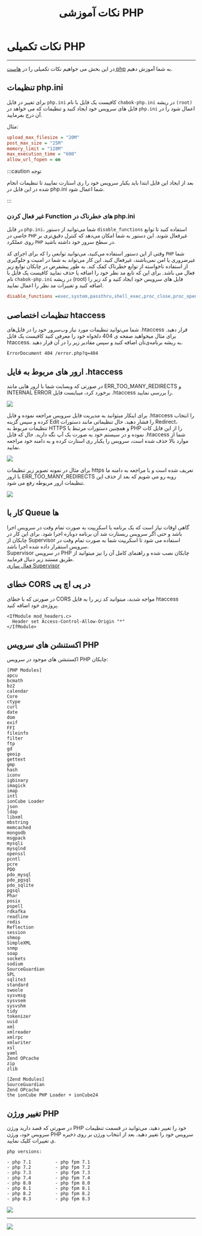 ﻿---
title: "نکات آموزشی PHP"
sidebar_label: "نکات تکمیلی"
description: "در این بخش می خواهیم نکات تکمیلی را در هاست php به شما آموزش دهیم."
---

# نکات تکمیلی PHP
---

در این بخش می خواهیم نکات تکمیلی را در [هاست php](https://chabokan.net/cloud-hosting/php/) به شما آموزش دهیم.

## تنظیمات php.ini

برای تغییر در فایل `php.ini` کافیست یک فایل با نام `chabok-php.ini` در ریشه `(root)` فایل های سرویس خود ایجاد کنید و تنظیمات که می خواهد در `php.ini` اعمال شود را در آن درج بفرمایید.

مثال:

```ini
upload_max_filesize = "20M"
post_max_size = "25M"
memory_limit = "128M"
max_execution_time = "600"
allow_url_fopen = on
```

:::caution توجه

بعد از ایجاد این فایل ابتدا باید یکبار سرویس خود را ری استارت نماییید تا تنظیمات انجام شده در این فایل در php.ini شما اعمال شود.

:::

### غیر فعال کردن Function های خطرناک در php.ini

در فایل `php.ini`، شما می‌توانید از دستور `disable_functions` استفاده کنید تا توابع خاصی در `PHP` غیرفعال شوند. این دستور به شما امکان می‌دهد که کنترل دقیق‌تری بر روی عملکرد `PHP` در سطح سرور خود داشته باشید.

وقتی از این دستور استفاده می‌کنید، می‌توانید توابعی را که برای اجرای کد `PHP` شما غیرضروری یا امن نمی‌باشند، غیرفعال کنید. این کار می‌تواند به شما در امنیت و جلوگیری از استفاده ناخواسته از توابع خطرناک کمک کند.
به طور پیشفرض در چابکان توابع زیر فعال می باشد. برای این که تابع مد نظر خود را اضافه یا حذف نمایید کافیست یک فایل با نام `chabok-php.ini` در ریشه (root) فایل های سرویس خود ایجاد کنید و کد زیر را اضافه کنید و تغییرات مد نظر را اعمال نمایید.

```ini
disable_functions =exec,system,passthru,shell_exec,proc_close,proc_open,dl,popen,show_source,posix_kill,posix_mkfifo,posix_getpwuid,posix_setpgid,posix_setsid,posix_setuid,posix_setgid,posix_seteuid,posix_setegid,posix_uname,mail
```

## تنظیمات اختصاصی htaccess

شما می‌توانید تنظیمات مورد نیاز وب‌سرور خود را در فایل‌های .htaccess قرار دهید. برای مثال میخواهید صفحه ی 404 دلخواه خود را معرفی کنید کافیست یک فایل htaccess. به ریشه برنامه‌ی‌تان اضافه کنید و سپس مقادیر زیر را در آن قرار دهید.

```apacheconf
ErrorDocument 404 /error.php?q=404
```

## ارور های مربوط به فایل .htaccess

در صورتی که وبسایت شما با ارور هایی مانند ERR_TOO_MANY_REDIRECTS و INTERNAL ERROR برخورد کرد، میبایست فایل .htaccess را بررسی نمایید.

![](https://s1.chabokan.net/docs/images/htaccess-error-1.jpg)

برای اینکار میتوانید به مدیریت فایل سرویس مراجعه نموده و فایل .htaccess را انتخاب کرده و سپس گزینه Edit را فشار دهید. حال تنظیماتی مانند دستورات Redirect، تنظیمات مربوط به HTTPS و همچنین دستورات مرتبط با PHP را از این فایل کات نموده و در سیستم خود به صورت بک آپ نگه دارید. حال که فایل .htaccess شما از موارد بالا حذف شده است، سرویس را یکبار ری استارت کرده و به دامنه خود مراجعه نمایید.

![](https://s1.chabokan.net/docs/images/htaccess-error-4-1.jpg)

برای مثال در نمونه تصویر زیر تنظیمات https تعریف شده است و با مراجعه به دامنه ما با ارور ERR_TOO_MANY_REDIRECTS روبه رو می شویم که بعد از حذف این تنظیمات ارور مربوطه رفع می شود.

![](https://s1.chabokan.net/docs/images/htaccess-error-3.jpg)

## کار با Queue ها

گاهی اوقات نیاز است که یک برنامه یا اسکریپت به صورت تمام وقت در سرویس اجرا باشد و حتی اگر سرویس ریستارت شد آن برنامه دوباره اجرا شود. برای این کار در چابکان از Supervisor استفاده می شود تا اسکریپت شما به صورت تمام وقت در سرویس استقرار داده شده اجرا باشد.  
Supervisor در سرویس PHP چابکان نصب شده و راهنمای کامل آن را نیز میتوانید از طریق مستند زیر دنبال فرمایید.  
[فعال سازی Supervisor](https://docs.chabokan.net/features/etc/supervisor/)

## خطای CORS در پی اچ پی

در صورتی که با خطای CORS مواجه شدید، میتوانید کد زیر را به فایل‌ htaccess پروژه‌ی خود اضافه کنید.

```apacheconf
<IfModule mod_headers.c>
  Header set Access-Control-Allow-Origin "*"
</IfModule>
```

## اکستنشن های سرویس PHP

اکستنشن های موجود در سرویس PHP چابکان:

```text
[PHP Modules]
apcu
bcmath
bz2
calendar
Core
ctype
curl
date
dom
exif
FFI
fileinfo
filter
ftp
gd
geoip
gettext
gmp
hash
iconv
igbinary
imagick
imap
intl
ionCube Loader
json
ldap
libxml
mbstring
memcached
mongodb
msgpack
mysqli
mysqlnd
openssl
pcntl
pcre
PDO
pdo_mysql
pdo_pgsql
pdo_sqlite
pgsql
Phar
posix
pspell
rdkafka
readline
redis
Reflection
session
shmop
SimpleXML
snmp
soap
sockets
sodium
SourceGuardian
SPL
sqlite3
standard
swoole
sysvmsg
sysvsem
sysvshm
tidy
tokenizer
uuid
xml
xmlreader
xmlrpc
xmlwriter
xsl
yaml
Zend OPcache
zip
zlib

[Zend Modules]
SourceGuardian
Zend OPcache
the ionCube PHP Loader + ionCube24
```

## تغییر ورژن PHP

در صورتی که قصد دارید ورژن PHP خود را تغییر دهید، می‌توانید در قسمت تنظیمات سرویس خود، ورژن PHP سرویس خود را تغییر دهید. بعد از انتخاب ورژن بر روی ذخیره ی تغییرات کلیک نمایید.

```text
php versions:

- php 7.1         - php fpm 7.1
- php 7.2         - php fpm 7.2
- php 7.3         - php fpm 7.3
- php 7.4         - php fpm 7.4
- php 8.0         - php fpm 8.0
- php 8.1         - php fpm 8.1
- php 8.2         - php fpm 8.2
- php 8.3         - php fpm 8.3
```

![](https://s1.chabokan.net/docs/images/php-version.png)

---
<a href="https://hub.chabokan.net/fa/services/create/php" ><img src="https://s1.chabokan.net/docs/images/php-banner.png" /></a>